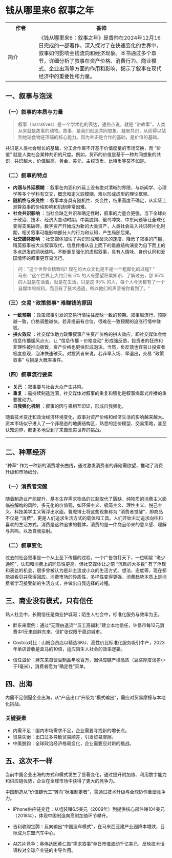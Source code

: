 # 钱从哪里来6 叙事之年
<table>
  <tr>
    <th style="width: 80px">作者</th>
    <th > 香帅 </th>
  </tr>
  <tr>
  </tr>
    <tr>
    <td>简介</td>
    <td> 《钱从哪里来6：叙事之年》是香帅在2024年12月16日完成的一部著作，深入探讨了在快速变化的世界中，叙事如何影响金钱流向和经济现象。本书通过多个章节，详细分析了叙事在资产价格、消费行为、商业模式、企业出海等方面的作用和影响，揭示了叙事在现代经济中的重要性和力量。</td>
  </tr>
</table>

## 一、叙事与泡沫

### （一）叙事的本质与力量

> 叙事（narratives）是一个学术化的表达，通俗点说，就是 “讲故事”。人类从来就是故事的动物。故事，是我们创造共同想象、凝聚共识，从而得以站到地球食物链顶端的核心能力。因为共识是合作的基础，是价值的基础。

共识是人类社会增长的基础，分工合作离不开基于价值度量的市场交换，而 “价值” 就是人类社会某种共识的尺度。例如，货币的价值是基于一种共同想象的共识，共识越大，价值越高，黄金、美元、主权货币、比特币等莫不如是。

### （二）叙事的特点

  * **内涵与外延模糊** ：叙事在内涵和外延上没有绝对清晰的界限，与新闻学、心理学等多个学科有交叉，概念和定义较模糊，难以形成成型的理论框架。
  * **随机性与突变性** ：叙事本身具有随机性、突变性，结果高度不确定，从实证上测算叙事的价格影响和机制非常困难。
  * **社会共识影响** ：当社会缺乏共识和确定性时，叙事的力量会更强。当下全球处于政治、技术、经济大变动时期，中美脱钩、俄乌冲突、中东问题等让全球化变得支离破碎，数字资产开始成为新的大类资产，人类社会进入共识碎片化时期，相关叙事可能影响部分人的行为和认知，产生局部后果。
  * **社交媒体影响** ：社交媒体加快了共识形成和破灭的速度，降低了叙事的门槛，精英叙事被大众叙事取代，信息传播从自上而下的垂直结构演变为自下而上的多点迸发的网状结构。不断重复强化的虚假叙事，具有人情味、身份认同和爱国情怀的叙事更容易流行。

> 问："这个世界会精致吗? 现在的大众文化是不是一个粗鄙化的过程? "   
> 马东: "这个世界上大约只有 5% 的人有愿望积累知识、了解过去，那 95% 的人就是在活着，就是在生活，只是这 95% 的人，每个人今天都有了一个自媒体的权利，而且有了技术通道，所以他们的声音被你看到了。"

### （三）交易 “政策叙事” 难赚钱的原因

  * **一致预期** ：政策叙事引发的交易行情往往反映一致的预期。叙事越流行，预期越一致，价格调整越快。若非提前有仓位，很难在一致预期的追涨行情中赚钱。
  * **拱火效应** ：社交媒体助力政策叙事产生资产价格的拱火效应，即社交媒体会给信息传播煽风点火，让 “信息传播 - 价格变动” 形成强反馈，投资者的狂热和非理性被推向极致，资产价格也更快形成泡沫。当然，负反馈也容易让投资者极度悲观，泡沫快速破灭。对投资者来说，若非早入场、早退出，交易 “政策叙事” 亏损是大概率事件。

### （四）叙事流行要素

  * **关己** ：叙事要与社会大众产生共鸣。
  * **重复** ：需持续制造涟漪，社交媒体对叙事的重复和强化是叙事病毒式传播的重要推动力。
  * **自我强化机制** ：叙事的因与果相互印证，形成自我强化。

随着技术变迁和政治经济环境变化，叙事对资产价格和经济生活的影响越来越大。资本市场似乎进入了一个非稳态的地质结构区，熟悉的定价模型、交易策略，甚至认知边界，都更多地受到了来自现实世界的挑战。

---

## 二、种草经济

“种草” 作为一种新的消费增长曲线，通过激发消费者的非刚需欲望，推动了消费升级和市场细分。


### （一）消费者觉醒

随着制造业产能提升，基本生存需求物品的过剩取代了匮缺，纯物质的消费主义面临被解构的风险，多元化的价值观，如环保主义、极简主义、理性主义、悦己主义、科技美学主义等浮出水面。曹虎博士将这些现象称为 “消费者觉醒”，即商品不仅是 “消费”，更是人们追求生活方式的载体和工具。人们开始主动追求向往和喜欢的生活方式，消费是这种追求的载体，消费的是一件商品带来的意义感、理解与共鸣，以及自我投射。

### （二）叙事变化

过去的社会叙事是一个从上至下传播的过程，一个广告包打天下，一位明星 “老少通吃”，认知和消费上的同质性更高。但社交媒体让之前 “沉默的大多数” 有了浮现和表达的机会，很多曾被认为是非主流或小众的生活方式、想法、态度等，现在都能被看见并获得回应。消费市场的异质性、多样性变得更强，消费趋势本质上是消费者学习接受新的生活方式，并做出自我选择的过程。


## 三、商业没有模式，只有信任
熟人社会中，长期信任是商业护城河；陌生人社会中，标准化服务与效率为王。

- 胖东来案例：通过“无理由退货”“员工高福利”建立本地信任，许昌市每12元消费中1元来自胖东来，但扩张仅限于周边城市。

- Costco对比：山姆会员店以精选SKU、高性价比标准化服务吸引中产，2023年单店营收是盒马的10倍，适应陌生人社会的效率逻辑。

- 信任溢价：胖东来自营豆制品年收百万，因供应链严控品质（豆腐厚度误差小于1毫米），消费者愿为“确定性”买单。

## 四、出海

内需不足倒逼企业出海，从“产品出口”升级为“模式输出”，需应对贸易摩擦与本地化挑战。
### 关键要素
- 内需不足：国内市场需求不足，企业需要寻找新的增长点。
- 贸易失衡：出口过多导致贸易顺差，引发贸易摩擦。
- 中美脱钩：全球政治经济格局变化，企业需要应对新的挑战。

## 五、这次不一样

当前中国企业出海的方式和模式发生了显著变化，通过提升附加值、利用数字能力和供应链优势，企业在全球市场中获得了更大的竞争力。  

中国制造从“价值链代工”转向“标准制定者”，需通过技术升级与全球协作重塑竞争力。

- iPhone供应链变迁：从组装赚6.5美元（2009年）到提供核心部件赚104美元（2018年），体现中国制造向高附加值环节攀升。

- 吉利收购宝腾：反向输出“中国造车模式”，在马来西亚建产业园降本增效，目标成为东盟汽车中心。

- AI芯片竞争：英伟达因黄仁勋“需求叙事”单日市值波动千亿美元，反映技术话语权对全球产业链的主导作用。